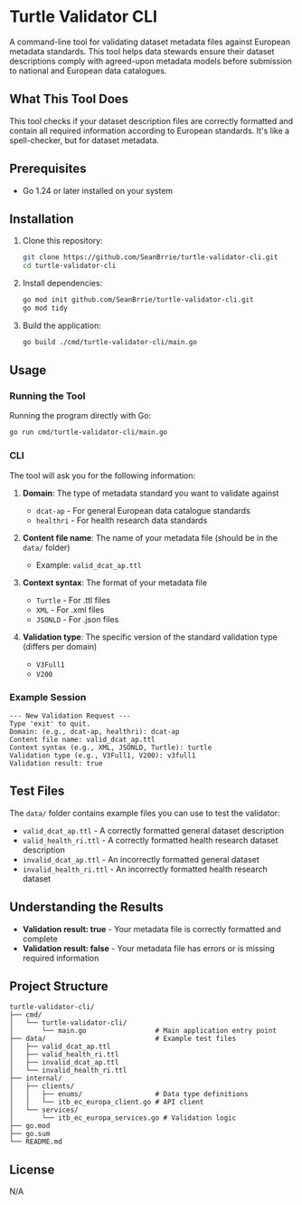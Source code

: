 # Turtle Validator CLI

A command-line tool for validating dataset metadata files against European metadata standards. This tool helps data stewards ensure their dataset descriptions comply with agreed-upon metadata models before submission to national and European data catalogues.

## What This Tool Does

This tool checks if your dataset description files are correctly formatted and contain all required information according to European standards. It's like a spell-checker, but for dataset metadata.

## Prerequisites

- Go 1.24 or later installed on your system

## Installation

1. Clone this repository:
   ```bash
   git clone https://github.com/SeanBrrie/turtle-validator-cli.git
   cd turtle-validator-cli
   ```

2. Install dependencies:
   ```bash
   go mod init github.com/SeanBrrie/turtle-validator-cli.git
   go mod tidy
   ```

3. Build the application:
   ```bash
   go build ./cmd/turtle-validator-cli/main.go
   ```

## Usage

### Running the Tool

Running the program directly with Go:

```bash
go run cmd/turtle-validator-cli/main.go
```

### CLI

The tool will ask you for the following information:

1. **Domain**: The type of metadata standard you want to validate against
    - `dcat-ap` - For general European data catalogue standards
    - `healthri` - For health research data standards

2. **Content file name**: The name of your metadata file (should be in the `data/` folder)
    - Example: `valid_dcat_ap.ttl`

3. **Context syntax**: The format of your metadata file
    - `Turtle` - For .ttl files
    - `XML` - For .xml files
    - `JSONLD` - For .json files

4. **Validation type**: The specific version of the standard validation type (differs per domain)
    - `V3Full1`
    - `V200`

### Example Session

```
--- New Validation Request ---
Type 'exit' to quit.
Domain: (e.g., dcat-ap, healthri): dcat-ap
Content file name: valid_dcat_ap.ttl
Context syntax (e.g., XML, JSONLD, Turtle): turtle
Validation type (e.g., V3Full1, V200): v3full1
Validation result: true
```

## Test Files

The `data/` folder contains example files you can use to test the validator:

- `valid_dcat_ap.ttl` - A correctly formatted general dataset description
- `valid_health_ri.ttl` - A correctly formatted health research dataset description
- `invalid_dcat_ap.ttl` - An incorrectly formatted general dataset
- `invalid_health_ri.ttl` - An incorrectly formatted health research dataset

## Understanding the Results

- **Validation result: true** - Your metadata file is correctly formatted and complete
- **Validation result: false** - Your metadata file has errors or is missing required information

## Project Structure

```
turtle-validator-cli/
├── cmd/
│   └── turtle-validator-cli/
│       └── main.go                 # Main application entry point
├── data/                           # Example test files
│   ├── valid_dcat_ap.ttl
│   ├── valid_health_ri.ttl
│   ├── invalid_dcat_ap.ttl
│   └── invalid_health_ri.ttl
├── internal/
│   ├── clients/
│   │   ├── enums/                  # Data type definitions
│   │   └── itb_ec_europa_client.go # API client
│   └── services/
│       └── itb_ec_europa_services.go # Validation logic
├── go.mod
├── go.sum
└── README.md
```

## License

N/A
